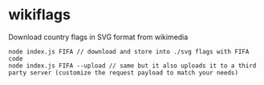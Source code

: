 # wikiflags
Download country flags in SVG format from wikimedia

```
node index.js FIFA // download and store into ./svg flags with FIFA code
node index.js FIFA --upload // same but it also uploads it to a third party server (customize the request payload to match your needs)
```
